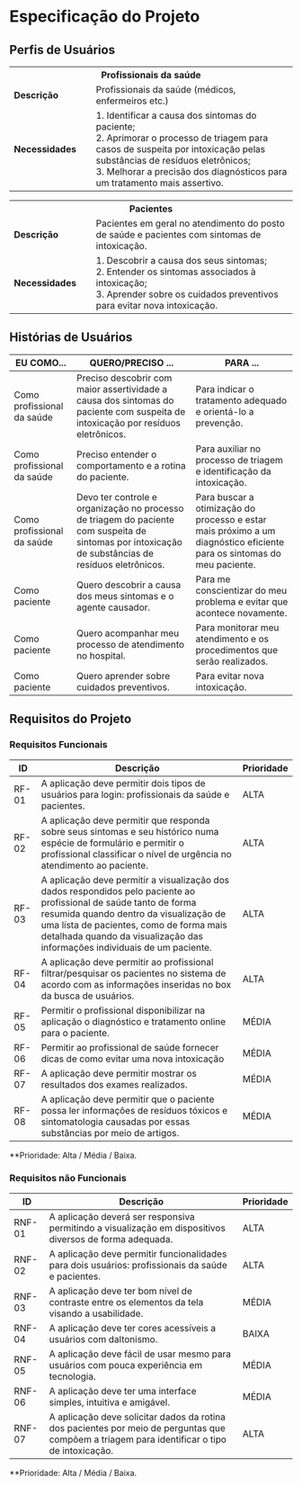 # Especificação do Projeto

## Perfis de Usuários

<table>
<tbody>
<tr align=center>
<th colspan="2">Profissionais da saúde</th>
</tr>
<tr>
<td width="150px"><b>Descrição</b></td>
<td width="600px">Profissionais da saúde (médicos, enfermeiros etc.)</td>
</tr>
<tr>
<td><b>Necessidades</b></td>
<td>
1. Identificar a causa dos sintomas do paciente;</br>
2. Aprimorar o processo de triagem para casos de suspeita por intoxicação pelas substâncias de resíduos eletrônicos;</br>
3. Melhorar a precisão dos diagnósticos para um tratamento mais assertivo.</br>
</td>
</tr>
</tbody>
</table>

<table>
<tbody>
<tr align=center>
<th colspan="2">Pacientes</th>
</tr>
<tr>
<td width="150px"><b>Descrição</b></td>
<td width="600px">Pacientes em geral no atendimento do posto de saúde e pacientes com sintomas de intoxicação.</td>
</tr>
<tr>
<td><b>Necessidades</b></td>
<td>
1. Descobrir a causa dos seus sintomas;</br>
2. Entender os sintomas associados à intoxicação;</br>
3. Aprender sobre os cuidados preventivos para evitar nova intoxicação.</br> 
</td>
</tr>
</tbody>
</table>


## Histórias de Usuários


|EU COMO...                  | QUERO/PRECISO ...             |PARA ...                           |
|----------------------------|-------------------------------|-----------------------------------|
| Como profissional da saúde | Preciso descobrir com maior assertividade a causa dos sintomas do paciente com suspeita de intoxicação por resíduos eletrônicos.|Para indicar o tratamento adequado e orientá-lo a prevenção.|
| Como profissional da saúde |Preciso entender o comportamento e a rotina do paciente.|Para auxiliar no processo de triagem e identificação da intoxicação.|
| Como profissional da saúde | Devo ter controle e organização no processo de triagem do paciente com suspeita de sintomas por intoxicação de substâncias de resíduos eletrônicos.|Para buscar a otimização do processo e estar mais próximo a um diagnóstico eficiente para os sintomas do meu paciente.|
| Como paciente| Quero descobrir a causa dos meus sintomas e o agente causador.|Para me conscientizar do meu problema e evitar que acontece novamente.|
| Como paciente | Quero acompanhar meu processo de atendimento no hospital.|Para monitorar meu atendimento e os procedimentos que serão realizados.|
| Como paciente | Quero aprender sobre cuidados preventivos.|Para evitar nova intoxicação.|

## Requisitos do Projeto

### Requisitos Funcionais

|ID      | Descrição                       | Prioridade |
|------- |---------------------------------|----|
| RF-01  |A aplicação deve permitir dois tipos de usuários para login: profissionais da saúde e pacientes.|ALTA  | 
| RF-02  |A aplicação deve permitir que responda sobre seus sintomas e seu histórico numa espécie de formulário e permitir o profissional classificar o nível de urgência no atendimento ao paciente.|  ALTA  |
| RF-03  |A aplicação deve permitir a visualização dos dados respondidos pelo paciente ao profissional de saúde tanto de forma resumida quando dentro da visualização de uma lista de pacientes, como de forma mais detalhada quando da visualização das informações individuais de um paciente.|  ALTA  |
| RF-04  |A aplicação deve permitir ao profissional filtrar/pesquisar os pacientes no sistema de acordo com as informações inseridas no box da busca de usuários. |  ALTA |
| RF-05  |Permitir o profissional disponibilizar na aplicação o diagnóstico e tratamento online para o paciente.|  MÉDIA  |
| RF-06  |Permitir ao profissional de saúde fornecer dicas de como evitar uma nova intoxicação|  MÉDIA  |
| RF-07  |A aplicação deve permitir mostrar os resultados dos exames realizados.|  MÉDIA  |
| RF-08  |A aplicação deve permitir que o paciente possa ler informações de resíduos tóxicos e sintomatologia causadas por essas substâncias por meio de artigos.|  MÉDIA  |

**Prioridade: Alta / Média / Baixa. 

### Requisitos não Funcionais

|ID      | Descrição               |Prioridade |
|--------|-------------------------|----|
| RNF-01 | A aplicação deverá ser responsiva permitindo a visualização em dispositivos diversos de forma adequada.| ALTA | 
| RNF-02  |A aplicação deve permitir funcionalidades para dois usuários: profissionais da saúde e pacientes.| ALTA | 
| RNF-03 | A aplicação deve ter bom nível de contraste entre os elementos da tela visando a usabilidade.| MÉDIA |
|RNF-04  |A aplicação deve ter cores acessíveis a usuários com daltonismo.| BAIXA |
|RNF-05  |A aplicação deve fácil de usar mesmo para usuários com pouca experiência em tecnologia.| MÉDIA |
|RNF-06  |A aplicação deve ter uma interface simples, intuitiva e amigável.| MÉDIA |
|RNF-07  |A aplicação deve solicitar dados da rotina dos pacientes por meio de perguntas que compõem a triagem para identificar o tipo de intoxicação.| ALTA |

**Prioridade: Alta / Média / Baixa. 

